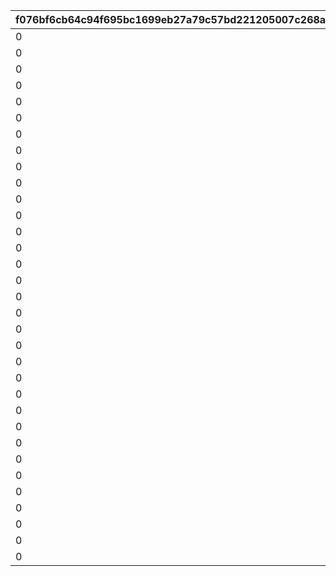 |f076bf6cb64c94f695bc1699eb27a79c57bd221205007c268aa088bf464615aa|85fb93270f7cde58c0d15cffbc773882bfbeaa5072dc260cd3da6ea7454a93c4|369d701b9d820cfe464e6c9bff6086b0fc1f97736404717c69d3f2ac6a27ac73|babec39622f30c458ff21f0d4fa9cbd0854743e9ebfb8bc4c79e4ce2176950dc|373312245ae8e0daf5f97418ca1ed1fd81b4fa91ea16413a176a853519afca9f|bc013d820ab1ef8194e630474f0788e4941d77b38f0c2eb1cf3a2a67f8e4700e|496fe2b63853db296470d1b53d281fdb6a968ff7181f1bbddeaed08906a4ccf8|1b5b67f3acd34cc043be7a4ef8652120de93bbfd7cdbbae20c7ca2de3b4f8f30|9d1378e4569f0b0069770a61dd32d5cf6a3cfbbf866f9a460852466ebdff01d1|213d33d564b84dd7a056b3e034f0d7f0a746b574e93d97ad590e7316c5f46293|d6c8d586b3b016a3e128e1f21ae02aa11cdfd687be9b908f7a7b98b80c27b3b3|ed848d17fc11a33ad6778c9305853bba6d1ad1097696e2cbddca41c8311e496a|a1fed0fa59ffce1a8772bbecfcc3d0301b660c53f5b6ae78008b6c603076fca3|8894e0911e52a2d81f585ecf5ca1fc965d50dc4a34f310dff56ef50bc11573c7|071e81e5ff6a65974c95e18a1b768b3b42270db778bc469abac3eeffa0cddbb4|295887ce008be7ab509cfe0fcd2de75a0375b27dd6806e60cee1ec394e28c1ef|78ed938a35efb6ada44096c07b9ac76f28a6a4f36dd7390944826aeb57937419|e0ac4101bd9489998b2ad2638ebc7bb7d3178ee7f4563d72ddec4cf9659da91d|f64cbe582c5d090f4dc5369ec37618b0d7ae726aadaf2ac3d003c086dda6c64e|
| --- | --- | --- | --- | --- | --- | --- | --- | --- | --- | --- | --- | --- | --- | --- | --- | --- | --- | --- |
|0||0|0|0|289|610132007|5.5|12|3|1|3|-60|5|0|10132|610132501|1|1|
|0||70|0|0|289|610132008|1.5|0|0|2|1|-60|5|0|10132|610132502|1|1|
|0||0|0|0|289|610132009|1.5|0|0|3|1|-60|5|0|10132|0|1|1|
|0||55|0|0|292|610134007|5.5|0|3|1|1|-50|5|0|10134|0|1.85|1|
|0||0|0|0|292|610134008|1.5|30|0|2|3|-50|5|0|10134|610134502|1.85|1|
|0||0|0|0|292|610134009|1.5|0|0|3|1|-50|5|0|10134|0|1.85|1|
|0||0|600|0|295|610136007|5.5|0|3|1|2|0|5|0|10136|610136501|1.1|1|
|0||84|0|0|295|610136008|1.5|0|0|2|1|-50|5|0|10136|0|1.5|1|
|0||0|0|0|295|610136009|1.5|0|0|3|1|-50|5|0|10136|0|1.5|1|
|0||75|0|0|295|610137007|5.5|0|0|1|1|0|5|0|10137|0|0.85|1|
|0||50|0|0|295|610137008|1.5|0|0|2|1|0|5|0|10137|0|0.85|1|
|0||0|0|0|295|610137009|1.5|0|0|3|1|0|5|0|10137|0|0.85|1|
|0||77|0|0|298|610140007|5.5|0|3|1|1|0|5|0|10140|0|1.4|1|
|0||52|0|0|298|610140008|1.5|0|0|2|1|0|5|0|10140|0|1.4|1|
|0||0|0|0|298|610140009|1.5|0|0|3|1|0|5|0|10140|0|1.4|1|
|0||76|0|0|301|610142007|5.5|0|3|1|1|-33|5|0|10142|0|1.45|1|
|0||0|600|0|301|610142008|1.5|0|3|2|2|-40|5|0|10142|610142502|1.23|1|
|0||0|0|0|301|610142009|1.5|0|0|3|1|-33|5|0|10142|0|1.45|1|
|0||65|0|0|304|610144007|5.5|0|3|1|1|-33|5|0|10144|0|1|1|
|0||0|600|0|304|610144008|1.5|0|3|2|2|-40|5|0|10144|610144502|0.85|1|
|0||0|0|0|304|610144009|1.5|0|0|3|1|-33|5|0|10144|0|1|1|
|0||0|600|0|307|610146007|5.5|0|3|1|2|-45|5|0|10146|610146501|0.87|1|
|0||58|0|0|307|610146008|1.5|0|0|2|1|-45|5|0|10146|0|1.18|1|
|0||0|0|0|307|610146009|1.5|0|0|3|1|-45|5|0|10146|0|1.18|1|
|0||0|600|0|310|610148007|5.5|0|3|1|2|-50|5|0|10148|610148501|1.4|1|
|0||68|0|0|310|610148008|1.5|0|0|2|1|-50|5|0|10148|0|1.7|1|
|0||0|0|0|310|610148009|1.5|0|0|3|1|-50|5|0|10148|0|1.7|1|
|0||71|0|0|313|610150007|5.5|0|3|1|1|-33|5|0|10150|0|1.35|1|
|0||50|0|0|313|610150008|1.5|0|3|2|1|-33|5|0|10150|0|1.35|1|
|0||0|0|0|313|610150009|1.5|0|0|3|1|-33|5|0|10150|0|1.35|1|
|0||0|600|0|316|610152007|5.5|0|4.8|1|2|20|5|0|10152|610152501|0.7|1|
|0||81|0|0|316|610152008|1.5|0|0|2|1|30|5|0|10152|0|0.96|1|
|0||0|0|0|316|610152009|1.5|0|0|3|1|30|5|0|10152|0|0.96|1|